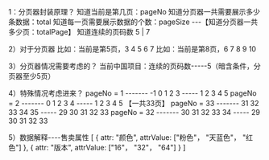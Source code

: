 1：分页器封装原理？
知道当前是第几页：pageNo
知道分页器一共需要展示多少条数据：total
知道每一页需要展示数据的个数：pageSize
---【知道分页器一共多少页：totalPage】
知道连续的页码数 5 | 7

2）对于分页器
比如：当前是第5页，3  4  5  6  7
比如：当前是第8页，6  7  8  9  10

3）分页器情况需要考虑的？
当前中国项目：连续的页码数-----5（暗含条件，分页器至少5页）

4）特殊情况考虑进来？
pageNo = 1  -------  -1  0  1  2  3  -----  1  2  3  4  5
pageNo = 2  -------   0  1  2  3  4  -----  1  2  3  4  5
【一共33页】
pageNo = 33 -------  31 32 33 34 35  -----  29 30 31 32 33
pageNo = 32 -------  30 31 32 33 34  -----  29 30 31 32 33

5）数据解释----售卖属性
[
    {
        attr: "颜色",
        attrValue: ["粉色"， "天蓝色"， "红色"]
    },
    {
        attr: "版本",
        attrValue: ["16"， "32"， "64"]
    }
]